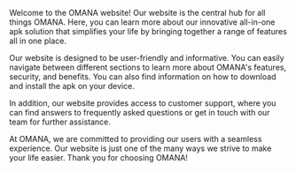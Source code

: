 Welcome to the OMANA website! Our website is the central hub for all things OMANA. Here, you can learn more about our innovative all-in-one apk solution that simplifies your life by bringing together a range of features all in one place.

Our website is designed to be user-friendly and informative. You can easily navigate between different sections to learn more about OMANA's features, security, and benefits. You can also find information on how to download and install the apk on your device.

In addition, our website provides access to customer support, where you can find answers to frequently asked questions or get in touch with our team for further assistance.

At OMANA, we are committed to providing our users with a seamless experience. Our website is just one of the many ways we strive to make your life easier. Thank you for choosing OMANA!
